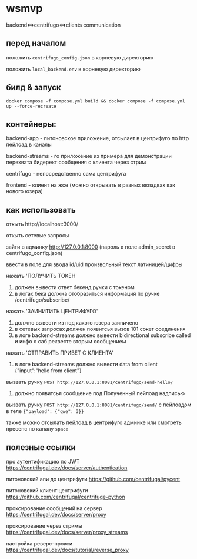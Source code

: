 # wsmvp
backend<=>centrifugo<=>clients communication


## перед началом
положить `centrifugo_config.json` в корневую директорию

положить `local_backend.env` в корневую директорию


## билд & запуск
`docker compose -f compose.yml build && docker compose -f compose.yml up --force-recreate`


## контейнеры:
backend-app - питоновское приложение, отсылает в центрифуго по http пейлоад в каналы

backend-streams - го приложение из примера для демонстрации перехвата бидерект сообщения с клиента через стрим

centrifugo - непосредственно сама центрифуга

frontend - клиент на жсе (можно открывать в разных вкладках как нового юзера)


## как использовать
откыть http://localhost:3000/

откыть сетевые запросы

зайти в админку http://127.0.0.1:8000 (пароль в поле admin_secret в centrifugo_config.json)

ввести в поле для ввода id/uid произвольный текст латиницей/цифры

нажать 'ПОЛУЧИТЬ ТОКЕН' 
  1. должен вывести ответ бекенд ручки с токеном
  2. в логах бека должна отобразиться информация по ручке /centrifugo/subscribe/


нажать 'ЗАИНИТИТЬ ЦЕНТРИФУГО'
  1. должно вывести из под какого юзера заиничено
  2. в сетевых запросах должен появитсья вызов 101 сокет соединения
  2. в логе backend-streams должно вывести bidirectional subscribe called и инфо о саб реквесте вторым сообщением

нажать 'ОТПРАВИТЬ ПРИВЕТ С КЛИЕНТА'
  1. в логе backend-streams должно вывести data from client {"input":"hello from client"}

вызвать ручку `POST http://127.0.0.1:8081/centrifugo/send-hello/`
  1. должно появитсья сообщение под Полученный пейлоад надписью

вызвать ручку `POST http://127.0.0.1:8081/centrifugo/send/` с пейлоадом в теле `{"payload": {"qwe": 3}}`

также можно отсылать пейлоад в центрифуго админке или смотреть пресенс по каналу `space`


## полезные ссылки
про аутентификацию по JWT
https://centrifugal.dev/docs/server/authentication

питоновский апи до центрифуги
https://github.com/centrifugal/pycent

питоновский клиент центрифуги
https://github.com/centrifugal/centrifuge-python

проксирование сообщений на сервер
https://centrifugal.dev/docs/server/proxy

проксирование через стримы
https://centrifugal.dev/docs/server/proxy_streams

настройка реверс-прокси
https://centrifugal.dev/docs/tutorial/reverse_proxy
